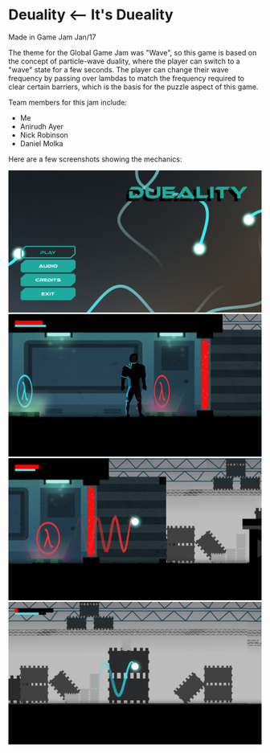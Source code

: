 # Deuality <-- It's Dueality
Made in Game Jam Jan/17

The theme for the Global Game Jam was "Wave", so this game is based on the concept of particle-wave duality, where the player can switch to a "wave" state for a few seconds. The player can change their wave frequency by passing over lambdas to match the frequency required to clear certain barriers, which is the basis for the puzzle aspect of this game.

Team members for this jam include:
* Me
* Anirudh Ayer
* Nick Robinson
* Daniel Molka

Here are a few screenshots showing the mechanics:

![deuality-main-screen](Screenshots/menu_screen.png)
![deuality-main-screen](Screenshots/standing.png)
![deuality-main-screen](Screenshots/wave_red.png)
![deuality-main-screen](Screenshots/wave_blue.png)

